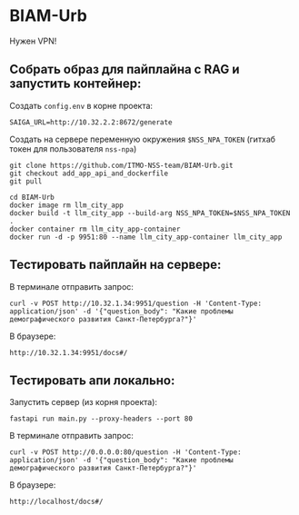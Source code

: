 # BIAM-Urb

Нужен VPN!

## Собрать образ для пайплайна с RAG и запустить контейнер:

Создать `config.env` в корне проекта:
```
SAIGA_URL=http://10.32.2.2:8672/generate
```

Создать на сервере переменную окружения `$NSS_NPA_TOKEN` (гитхаб токен для пользователя `nss-npa`)
```
git clone https://github.com/ITMO-NSS-team/BIAM-Urb.git
git checkout add_app_api_and_dockerfile
git pull

cd BIAM-Urb
docker image rm llm_city_app
docker build -t llm_city_app --build-arg NSS_NPA_TOKEN=$NSS_NPA_TOKEN .
docker container rm llm_city_app-container 
docker run -d -p 9951:80 --name llm_city_app-container llm_city_app
```

## Тестировать пайплайн на сервере:

В терминале отправить запрос:
```
curl -v POST http://10.32.1.34:9951/question -H 'Content-Type: application/json' -d '{"question_body": "Какие проблемы демографического развития Санкт-Петербурга?"}'
```
В браузере:
```
http://10.32.1.34:9951/docs#/
```

## Тестировать апи локально:

Запустить сервер (из корня проекта):
```
fastapi run main.py --proxy-headers --port 80
```

В терминале отправить запрос:
```
curl -v POST http://0.0.0.0:80/question -H 'Content-Type: application/json' -d '{"question_body": "Какие проблемы демографического развития Санкт-Петербурга?"}'
```
В браузере:
```
http://localhost/docs#/
```
